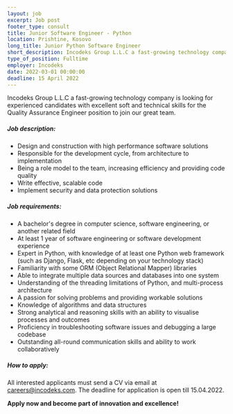 ```yaml
---
layout: job 
excerpt: Job post 
footer_type: consult
title: Junior Software Engineer - Python
location: Prishtine, Kosovo
long_title: Junior Python Software Engineer
short_description: Incodeks Group L.L.C a fast-growing technology company is looking for experienced candidates with excellent soft and technical skills for the Software Engineer position to join our great team. 
type_of_position: Fulltime
employer: Incodeks
date: 2022-03-01 00:00:00
deadline: 15 April 2022
---
```


Incodeks Group L.L.C a fast-growing technology company is looking for experienced candidates with excellent soft and technical skills for the Quality Assurance Engineer position to join our great team.

##### Job description:

- Design and construction with high performance software solutions
- Responsible for the development cycle, from architecture to implementation
- Being a role model to the team, increasing efficiency and providing code quality
- Write effective, scalable code
- Implement security and data protection solutions

##### Job requirements:

- A bachelor's degree in computer science, software engineering, or another related field
- At least 1 year of software engineering or software development experience
- Expert in Python, with knowledge of at least one Python web framework (such as Django, Flask, etc depending on your technology stack)
- Familiarity with some ORM (Object Relational Mapper) libraries
- Able to integrate multiple data sources and databases into one system
- Understanding of the threading limitations of Python, and multi-process architecture
- A passion for solving problems and providing workable solutions
- Knowledge of algorithms and data structures
- Strong analytical and reasoning skills with an ability to visualise processes and outcomes
- Proficiency in troubleshooting software issues and debugging a large codebase
- Outstanding all-round communication skills and ability to work collaboratively


##### How to apply: 

All interested applicants must send a CV via email at <a href="mailto:careers@incodeks.com?subject=Junior Python Software Engineer" style="color:#5C46F9 !important">careers@incodeks.com</a>. The deadline for application is open till 15.04.2022.

<p style="font-weight: bold">Apply now and become part of innovation and excellence!</p>